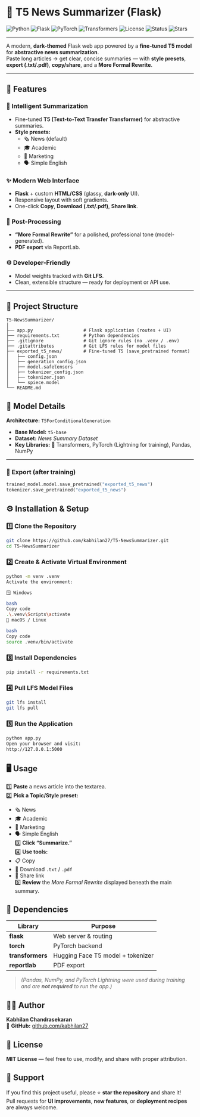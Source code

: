 # 📰 T5 News Summarizer (Flask)

![Python](https://img.shields.io/badge/Python-3.10+-blue?style=for-the-badge&logo=python)
![Flask](https://img.shields.io/badge/Flask-2.x-black?style=for-the-badge&logo=flask)
![PyTorch](https://img.shields.io/badge/PyTorch-EE4C2C?style=for-the-badge&logo=pytorch&logoColor=white)
![Transformers](https://img.shields.io/badge/🤗_Transformers-FFCC00?style=for-the-badge)
![License](https://img.shields.io/badge/License-MIT-yellow?style=for-the-badge)
![Status](https://img.shields.io/badge/Build-Stable-success?style=for-the-badge)
![Stars](https://img.shields.io/github/stars/kabhilan27/T5-NewsSummarizer?style=for-the-badge&color=brightgreen)

---

A modern, **dark-themed** Flask web app powered by a **fine-tuned T5 model** for **abstractive news summarization**.  
Paste long articles → get clear, concise summaries — with **style presets**, **export (.txt/.pdf)**, **copy/share**, and a **More Formal Rewrite**.

---

## 🚀 Features

### 🧠 Intelligent Summarization
- Fine-tuned **T5 (Text-to-Text Transfer Transformer)** for abstractive summaries.
- **Style presets:**
  - 🗞️ News (default)
  - 🎓 Academic
  - 💼 Marketing
  - 🗣️ Simple English

### ✨ Modern Web Interface
- **Flask** + custom **HTML/CSS** (glassy, **dark-only** UI).
- Responsive layout with soft gradients.
- One-click **Copy**, **Download (.txt/.pdf)**, **Share link**.

### 🧾 Post-Processing
- **“More Formal Rewrite”** for a polished, professional tone (model-generated).
- **PDF export** via ReportLab.

### ⚙️ Developer-Friendly
- Model weights tracked with **Git LFS**.
- Clean, extensible structure — ready for deployment or API use.

---

## 🧩 Project Structure
```text
T5-NewsSummarizer/
│
├── app.py                   # Flask application (routes + UI)
├── requirements.txt         # Python dependencies
├── .gitignore               # Git ignore rules (no .venv / .env)
├── .gitattributes           # Git LFS rules for model files
├── exported_t5_news/        # Fine-tuned T5 (save_pretrained format)
│   ├── config.json
│   ├── generation_config.json
│   ├── model.safetensors
│   ├── tokenizer_config.json
│   ├── tokenizer.json
│   └── spiece.model
└── README.md
```
## 🧠 Model Details

**Architecture:** `T5ForConditionalGeneration`  
- **Base Model:** `t5-base`  
- **Dataset:** *News Summary Dataset*  
- **Key Libraries:** 🤗 Transformers, PyTorch (Lightning for training), Pandas, NumPy  

---

### 💾 Export (after training)
```python
trained_model.model.save_pretrained("exported_t5_news")
tokenizer.save_pretrained("exported_t5_news")
```

## ⚙️ Installation & Setup

### 1️⃣ Clone the Repository
```bash
git clone https://github.com/kabhilan27/T5-NewsSummarizer.git
cd T5-NewsSummarizer
```

### 2️⃣ Create & Activate Virtual Environment
```bash
python -m venv .venv
Activate the environment:

🪟 Windows

bash
Copy code
.\.venv\Scripts\activate
🐧 macOS / Linux

bash
Copy code
source .venv/bin/activate
```

### 3️⃣ Install Dependencies
```bash
pip install -r requirements.txt
```

### 4️⃣ Pull LFS Model Files
```bash
git lfs install
git lfs pull
```

### 5️⃣ Run the Application
```bash
python app.py
Open your browser and visit:
http://127.0.0.1:5000
```

## 🖥️ Usage

1️⃣ **Paste** a news article into the textarea.  
2️⃣ **Pick a Topic/Style preset:**  
   - 🗞️ News  
   - 🎓 Academic  
   - 💼 Marketing  
   - 🗣️ Simple English  
3️⃣ **Click “Summarize.”**  
4️⃣ **Use tools:**  
   - 📋 Copy  
   - 💾 Download `.txt` / `.pdf`  
   - 🔗 Share link  
5️⃣ **Review** the *More Formal Rewrite* displayed beneath the main summary.

## 🧰 Dependencies

| Library        | Purpose                                      |
|----------------|----------------------------------------------|
| **flask**      | Web server & routing                         |
| **torch**      | PyTorch backend                              |
| **transformers** | Hugging Face T5 model + tokenizer           |
| **reportlab**  | PDF export                                   |

> *(Pandas, NumPy, and PyTorch Lightning were used during training and are **not required** to run the app.)*

## 🧑‍💻 Author

**Kabhilan Chandrasekaran**  
🔗 **GitHub:** [github.com/kabhilan27](https://github.com/kabhilan27)

## 🪪 License

**MIT License** — feel free to use, modify, and share with proper attribution.

## 🌟 Support

If you find this project useful, please ⭐ **star the repository** and share it!  
Pull requests for **UI improvements**, **new features**, or **deployment recipes** are always welcome.
